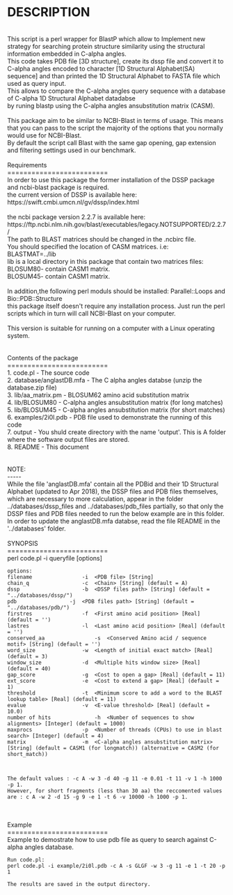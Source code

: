 DESCRIPTION</br>
=========================
</br>
This script is a perl wrapper for BlastP which allow to 
Implement new strategy for searching protein structure similarity using the 
structural information embedded in C-alpha angles.
</br>
This code takes PDB file [3D structure], create its dssp file and convert it to C-alpha angles encoded to character [1D Structural Alphabet(SA) sequence] 
and than printed the 1D Structural Alphabet to FASTA file which used as query input. </br>
This allows to compare the C-alpha angles query sequence with a database of C-alpha 1D Structural Alphabet datadabse</br>
by runing blastp using the C-alpha angles ansubstitution matrix (CASM).</br>
 </br>
This package aim to be similar to NCBI-Blast in terms of usage. 
This means that you can pass to the script the majority of the options 
that you normally would use for NCBI-Blast. </br>By default the script call Blast 
with the same gap opening, gap extension and filtering settings used 
in our benchmark.
</br>
</br>
Requirements</br>
=========================
</br>
In order to use this package the former installation of the DSSP package and ncbi-blast package is required. </br>
the current version of DSSP is available here: https://swift.cmbi.umcn.nl/gv/dssp/index.html</br></br>
the ncbi package version 2.2.7 is available here: https://ftp.ncbi.nlm.nih.gov/blast/executables/legacy.NOTSUPPORTED/2.2.7/</br>
The path to BLAST matrices should be changed in the .ncbirc file.</br>
You should specified the location of CASM matrices. i.e:</br>
BLASTMAT=../lib</br>
lib is a local directory in this package that contain two matrices files:</br>
BLOSUM80- contain CASM1 matrix.</br>
BLOSUM45- contain CASM1 matrix.</br></br>
In addition,the following perl moduls should be installed: Parallel::Loops and Bio::PDB::Structure </br>
this package itself doesn't require any installation process. Just run the perl scripts which in turn will call NCBI-Blast on your computer.</br>
</br>
This version is suitable for running on a computer with a Linux operating system.</br>
</br>
</br>
 Contents of the package</br>
=========================
</br>
  1.  code.pl				 	    	-  The source code </br>
  2.  database/anglastDB.mfa		                -  The C alpha angles databse (unzip the database.zip file)</br>
  3.  lib/aa_matrix.pm					-  BLOSUM62 amino acid substitution matrix</br>
  4.  lib/BLOSUM80					-  C-alpha angles ansubstitution matrix (for long matches)</br>
  5.  lib/BLOSUM45					-  C-alpha angles ansubstitution matrix (for short matches)</br>
  6.  examples/2i0l.pdb			    		-  PDB file used to demonstrate the running of this code</br>
  7.  output						-  You shuld create directory with the name 'output'. This is A folder where the software output files are stored.</br>
  8.  README						-  This document</br>  
  </br>
</br>
  NOTE:</br>
  -----
 </br>
  While the file 'anglastDB.mfa' contain all the PDBid and their 1D Structural Alphabet (updated to Apr 2018), 
  the DSSP files and PDB files themselves, which are necessary to more calculation, appear in the folder ../databases/dssp_files and ../databases/pdb_files partially,
  so that only the DSSP files and PDB files needed to run the below example are in this folder.
  In order to update the anglastDB.mfa databse, read the file README in the '../databases' folder. 
</br>
</br>
  SYNOPSIS</br>
=========================
</br>
	perl code.pl -i queryfile [options]

	options:
	filename 				-i	<PDB file> [String] 
	chain_q					-c	<Chain> [String] (default = A)
	dssp					-b	<DSSP files path> [String] (default = "../databases/dssp/")
	pdb					-j	<PDB files path> [String] (default = "../databases/pdb/")
	firstres				-f	<First amino acid position> [Real] (default = '')
	lastres					-l	<Last amino acid position> [Real] (default = '')
	conserved_aa 				-s	<Conserved Amino acid / sequence motif> [String] (default = '')
	word_size				-w	<Length of initial exact match> [Real] (default = 3)
	window_size				-d	<Multiple hits window size> [Real] (default = 40)
	gap_score				-g	<Cost to open a gap> [Real] (default = 11)
	ext_score				-e	<Cost to extend a gap> [Real] (default = 1)
	threshold				-t	<Minimum score to add a word to the BLAST lookup table> [Real] (default = 11)
	evalue					-v	<E-value threshold> [Real] (default = 10.0)
	number of hits 				-h	<Number of sequences to show alignments> [Integer] (default = 1000)
	maxprocs 				-p	<Number of threads (CPUs) to use in blast search> [Integer] (default = 4)
	matrix					-m	<C-alpha angles ansubstitution matrix> [String] (default = CASM1 (for longmatch)) (alternative = CASM2 (for short_match))

	

	The default values : -c A -w 3 -d 40 -g 11 -e 0.01 -t 11 -v 1 -h 1000 -p 1.
	However, for short fragments (less than 30 aa) the reccomented values are : c A -w 2 -d 15 -g 9 -e 1 -t 6 -v 10000 -h 1000 -p 1.
</br>
 </br>       
   Example</br>
=========================
</br>	
	Example to demostrate how to use pdb file as query to search against C-alpha angles database.
	
	Run code.pl:
	perl code.pl -i example/2i0l.pdb -c A -s GLGF -w 3 -g 11 -e 1 -t 20 -p 1

	The results are saved in the output directory.
